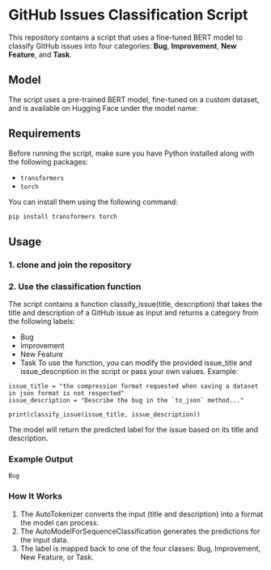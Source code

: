 # GitHub Issues Classification Script

This repository contains a script that uses a fine-tuned BERT model to classify GitHub issues into four categories: **Bug**, **Improvement**, **New Feature**, and **Task**.

## Model
The script uses a pre-trained BERT model, fine-tuned on a custom dataset, and is available on Hugging Face under the model name:


## Requirements

Before running the script, make sure you have Python installed along with the following packages:

- `transformers`
- `torch`

You can install them using the following command:

```bash
pip install transformers torch
```

## Usage

### 1. clone and join the repository
### 2. Use the classification function
The script contains a function classify_issue(title, description) that takes the title and description of a GitHub issue as input and returns a category from the following labels:

- Bug
- Improvement
- New Feature
- Task
To use the function, you can modify the provided issue_title and issue_description in the script or pass your own values.
Example:
```
issue_title = "the compression format requested when saving a dataset in json format is not respected"
issue_description = "Describe the bug in the `to_json` method..."

print(classify_issue(issue_title, issue_description))
```
The model will return the predicted label for the issue based on its title and description.

### Example Output
```
Bug
```
### How It Works
1. The AutoTokenizer converts the input (title and description) into a format the model can process.
2. The AutoModelForSequenceClassification generates the predictions for the input data.
3. The label is mapped back to one of the four classes: Bug, Improvement, New Feature, or Task.



